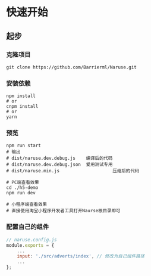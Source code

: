 # 快速开始

## 起步
### 克隆项目
```shell
git clone https://github.com/Barrierml/Naruse.git
```
### 安装依赖
```shell
npm install
# or
cnpm install
# or 
yarn
```
### 预览
```shell
npm run start
# 输出
# dist/naruse.dev.debug.js    编译后的代码
# dist/naruse.dev.debug.json  爱用测试专用
# dist/naruse.min.js					压缩后的代码

# PC端查看效果
cd ./h5-demo
npm run dev

# 小程序端查看效果
# 直接使用淘宝小程序开发者工具打开Naurse根目录即可
```
### 配置自己的组件
```js
// naruse.config.js
module.exports = {
    ...
    input: './src/adverts/index', // 修改为自己组件路径
    ...
};
```
